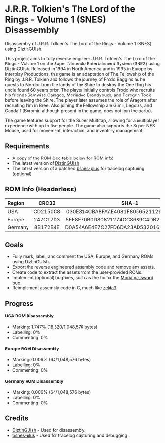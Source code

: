 # J.R.R. Tolkien's The Lord of the Rings - Volume 1 (SNES) Disassembly
Disassembly of J.R.R. Tolkien's The Lord of the Rings - Volume 1 (SNES) using DiztinGUIsh.

This project aims to fully reverse engineer J.R.R. Tolkien's The Lord of the Rings - Volume 1 on the Super Nintendo Entertainment System (SNES) using DiztinGUIsh. Released in 1994 in North America and in 1995 in Europe by Interplay Productions, this game is an adaptation of The Fellowship of the Ring by J.R.R. Tolkien and follows the journey of Frodo Baggins as he quests to Mordor from the lands of the Shire to destroy the One Ring his uncle found 60 years prior. The player initially controls Frodo who recruits his friends Samwise Gamgee, Meriadoc Brandybuck, and Peregrin Took before leaving the Shire. The player later assumes the role of Aragorn after recruiting him in Bree. Also joining the Fellowship are Gimli, Legolas, and Gandalf (Boromir, although present in the game, does not join the party).

The game features support for the Super Multitap, allowing for a multiplayer experience with up to five people. The game also supports the Super NES Mouse, used for movement, interaction, and inventory management.

## Requirements
* A copy of the ROM (see table below for ROM info)
* The latest version of [DiztinGUIsh](https://github.com/IsoFrieze/DiztinGUIsh/releases)
* The latest version of a patched [bsnes-plus](https://github.com/DizTools/bsnes-plus/releases) for tracelog capturing (optional)

## ROM Info (Headerless)
| Region  |   CRC32  |                   SHA-1                  |
|:--------|:--------:|:----------------------------------------:|
| USA     | CD2150C8 | 030E314CBA8FAAE4081F8056521126916E5E0ADA |
| Europe  | 247C17D3 | 5EE8E70B0D80821274CC8689C4DB22215B5AE52F |
| Germany | 8B172B4E | D0A54A6E4E7C27FD6DA23AD53201679272F9AC04 |

## Goals
* Fully mark, label, and comment the USA, Europe, and Germany ROMs using DiztinGUIsh.
* Export the reverse engineered assembly code and remove any assets.
* Create code to extract the assets from the user-provided ROMs.
* Implement (optional) bugfixes, such as the fix for the [Moria password bug](https://cml-a.com/content/2021/04/06/lord-of-the-rings-snes-bugfix/).
* Reimplement assembly code in C, much like [zelda3](https://github.com/snesrev/zelda3).

## Progress
#### USA ROM Disassembly
* Marking: 1.747% (18,320/1,048,576 bytes)
* Labelling: 0%
* Commenting: 0%
#### Europe ROM Disassembly
* Marking: 0.006% (64/1,048,576 bytes)
* Labelling: 0%
* Commenting: 0%
#### Germany ROM Disassembly
* Marking: 0.006% (64/1,048,576 bytes)
* Labelling: 0%
* Commenting: 0%

## Credits
* [DiztinGUIsh](https://github.com/IsoFrieze/DiztinGUIsh) - Used for disassembly.
* [bsnes-plus](https://github.com/DizTools/bsnes-plus) - Used for tracelog capturing and debugging.
